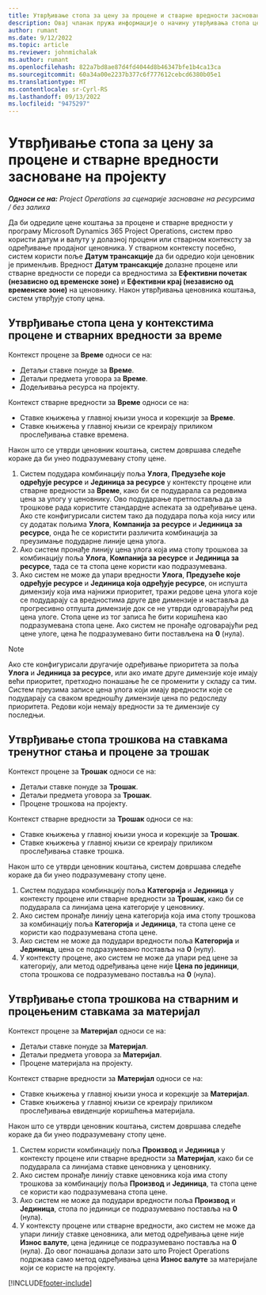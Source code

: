 ```yaml
---
title: Утврђивање стопа за цену за процене и стварне вредности засноване на пројекту
description: Овај чланак пружа информације о начину утврђивања стопа цена за процене засноване на пројекту и стварним вредностима.
author: rumant
ms.date: 9/12/2022
ms.topic: article
ms.reviewer: johnmichalak
ms.author: rumant
ms.openlocfilehash: 822a7bd8ae87d4fd4044d8b46347bfe1b4ca13ca
ms.sourcegitcommit: 60a34a00e2237b377c6f777612cebcd6380b05e1
ms.translationtype: MT
ms.contentlocale: sr-Cyrl-RS
ms.lasthandoff: 09/13/2022
ms.locfileid: "9475297"
---
```

# <a name="determine-cost-rates-for-project-based-estimates-and-actuals"></a>Утврђивање стопа за цену за процене и стварне вредности засноване на пројекту

_**Односи се на:** Project Operations за сценарије засноване на ресурсима / без залиха_

Да би одредиле цене коштања за процене и стварне вредности у програму Microsoft Dynamics 365 Project Operations, систем прво користи датум и валуту у долазној процени или стварном контексту за одређивање продајног ценовника. У стварном контексту посебно, систем користи поље **Датум трансакције** да би одредио који ценовник је применљив. Вредност **Датум трансакције** долазне процене или стварне вредности се пореди са вредностима за **Ефективни почетак (независно од временске зоне)** и **Ефективни крај (независно од временске зоне)** на ценовнику. Након утврђивања ценовника коштања, систем утврђује стопу цена.

## <a name="determining-cost-rates-in-estimate-and-actual-contexts-for-time"></a>Утврђивање стопа цена у контекстима процене и стварних вредности за време

Контекст процене за **Време** односи се на:

- Детаљи ставке понуде за **Време**.
- Детаљи предмета уговора за **Време**.
- Додељивања ресурса на пројекту.

Контекст стварне вредности за **Време** односи се на:

- Ставке књижења у главној књизи уноса и корекције за **Време**.
- Ставке књижења у главној књизи се креирају приликом прослеђивања ставке времена.

Након што се утврди ценовник коштања, систем довршава следеће кораке да би унео подразумевану стопу цене.

1. Систем подудара комбинацију поља **Улога**, **Предузеће које одређује ресурсе** и **Јединица за ресурсе** у контексту процене или стварне вредности за **Време**, како би се подударала са редовима цена за улогу у ценовнику. Ово подударање претпоставља да за трошкове рада користите стандардне аспеката за одређивање цена. Ако сте конфигурисали систем тако да подудара поља која нису или су додатак пољима **Улога**, **Компанија за ресурсе** и **Јединица за ресурсе**, онда ће се користити различита комбинација за преузимање подударне линије цена улога.
1. Ако систем пронађе линију цена улога која има стопу трошкова за комбинацију поља **Улога**, **Компанија за ресурсе** и **Јединица за ресурсе**, тада се та стопа цене користи као подразумевана.
1. Ако систем не може да упари вредности **Улога**, **Предузеће које одређује ресурсе** и **Јединица која одређује ресурсе**, он испушта димензију која има најнижи приоритет, тражи редове цена улога које се подударају са вредностима друге две димензије и наставља да прогресивно отпушта димензије док се не утврди одговарајући ред цена улоге. Стопа цене из тог записа ће бити коришћена као подразумевана стопа цене. Ако систем не пронађе одговарајући ред цене улоге, цена ће подразумевано бити постављена на **0** (нула).

> [!NOTE]
> Ако сте конфигурисали другачије одређивање приоритета за поља **Улога** и **Јединица за ресурсе**, или ако имате друге димензије које имају већи приоритет, претходно понашање ће се променити у складу са тим. Систем преузима записе цена улога који имају вредности које се подударају са сваком вредношћу димензије цена по редоследу приоритета. Редови који немају вредности за те димензије су последњи.

## <a name="determining-cost-rates-on-actual-and-estimate-lines-for-expense"></a>Утврђивање стопа трошкова на ставкама тренутног стања и процене за трошак

Контекст процене за **Трошак** односи се на:

- Детаљи ставке понуде за **Трошак**.
- Детаљи предмета уговора за **Трошак**.
- Процене трошкова на пројекту.

Контекст стварне вредности за **Трошак** односи се на:

- Ставке књижења у главној књизи уноса и корекције за **Трошак**.
- Ставке књижења у главној књизи се креирају приликом прослеђивања ставке трошка.

Након што се утврди ценовник коштања, систем довршава следеће кораке да би унео подразумевану стопу цене.

1. Систем подудара комбинацију поља **Категорија** и **Јединица** у контексту процене или стварне вредности за **Трошак**, како би се подударала са линијама цена категорије у ценовнику.
1. Ако систем пронађе линију цена категорија која има стопу трошкова за комбинацију поља **Категорија** и **Јединица**, та стопа цене се користи као подразумевана стопа цене.
1. Ако систем не може да подудари вредности поља **Категорија** и **Јединица**, цена се подразумевано поставља на **0** (нулу).
1. У контексту процене, ако систем не може да упари ред цене за категорију, али метод одређивања цене није **Цена по јединици**, стопа трошкова се подразумевано поставља на **0** (нула).

## <a name="determining-cost-rates-on-actual-and-estimate-lines-for-material"></a>Утврђивање стопа трошкова на стварним и процењеним ставкама за материјал

Контекст процене за **Материјал** односи се на:

- Детаљи ставке понуде за **Материјал**.
- Детаљи предмета уговора за **Материјал**.
- Процене материјала на пројекту.

Контекст стварне вредности за **Материјал** односи се на:

- Ставке књижења у главној књизи уноса и корекције за **Материјал**.
- Ставке књижења у главној књизи се креирају приликом прослеђивања евиденције коришћења материјала.

Након што се утврди ценовник коштања, систем довршава следеће кораке да би унео подразумевану стопу цене.

1. Систем користи комбинацију поља **Производ** и **Јединица** у контексту процене или стварне вредности за **Материјал**, како би се подударала са линијама ставке ценовника у ценовнику.
1. Ако систем пронађе линију ставке ценовника која има стопу трошкова за комбинацију поља **Производ** и **Јединица**, та стопа цене се користи као подразумевана стопа цене.
1. Ако систем не може да подудари вредности поља **Производ** и **Јединица**, стопа по јединици се подразумевано поставља на **0** (нула).
1. У контексту процене или стварне вредности, ако систем не може да упари линију ставке ценовника, али метод одређивања цене није **Износ валуте**, цена јединице се подразумевано поставља на **0** (нула). До овог понашања долази зато што Project Operations подржава само метод одређивања цена **Износ валуте** за материјале који се користе на пројекту.

[!INCLUDE[footer-include](../includes/footer-banner.md)]
